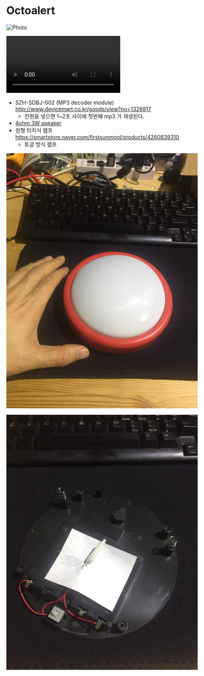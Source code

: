 # Octoalert
![Photo](octoalert.jpg)

![Video clip](octoalert.mov)

 - SZH-SDBJ-002 (MP3 decoder module) http://www.devicemart.co.kr/goods/view?no=1326917
   - 전원을 넣으면 1~2초 사이에 첫번째 mp3 가 재생된다.
 - [4ohm 3W speaker](http://www.scipia.com/product/b27-고품질-3w-4옴-40mm-미니-스피커-아두이노/102/category/214/display/1/)
 - 원형 터치식 램프 https://smartstore.naver.com/firstsunmool/products/4260839310
   - 토글 방식 램프

![Original Lamp](octoalert2.jpg)

![Lamp inside](octoalert3.jpg)
